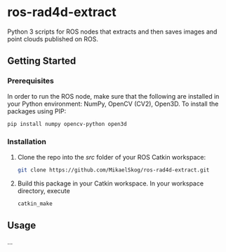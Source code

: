 # ros-rad4d-extract
Python 3 scripts for ROS nodes that extracts and then saves images and point clouds published on ROS.

## Getting Started
### Prerequisites
In order to run the ROS node, make sure that the following are installed in your Python environment: NumPy, OpenCV (CV2), Open3D. To install the packages using PIP:
```bash
pip install numpy opencv-python open3d
```

### Installation
1. Clone the repo into the _src_ folder of your ROS Catkin workspace:
   ```bash
   git clone https://github.com/MikaelSkog/ros-rad4d-extract.git
   ```
2. Build this package in your Catkin workspace. In your workspace directory, execute
   ```bash
   catkin_make
   ```

## Usage
...
